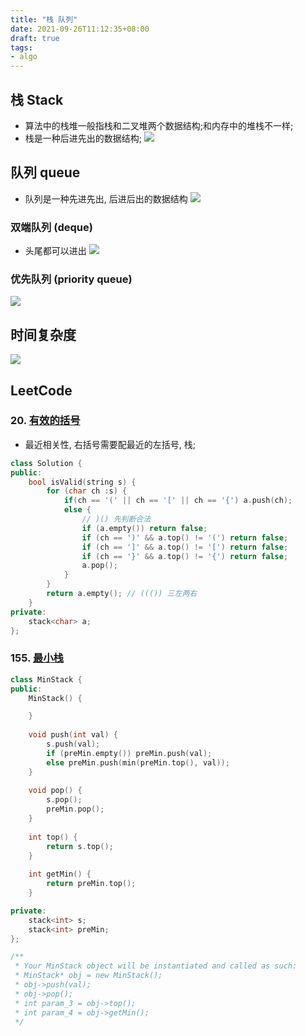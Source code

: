 ```yaml
---
title: "栈 队列"
date: 2021-09-26T11:12:35+08:00
draft: true
tags:
- algo
---
```

## 栈 Stack
- 算法中的栈堆一般指栈和二叉堆两个数据结构;和内存中的堆栈不一样;
- 栈是一种后进先出的数据结构;
![](https://gtd-imgs-md.oss-cn-beijing.aliyuncs.com/imgs/20210926111707.png)

## 队列 queue
- 队列是一种先进先出, 后进后出的数据结构
![](https://gtd-imgs-md.oss-cn-beijing.aliyuncs.com/imgs/20210926112348.png)

### 双端队列 (deque)
- 头尾都可以进出
![](https://gtd-imgs-md.oss-cn-beijing.aliyuncs.com/imgs/20210926113040.png)

### 优先队列 (priority queue)
![](https://gtd-imgs-md.oss-cn-beijing.aliyuncs.com/imgs/20210926113207.png)

## 时间复杂度
![](https://gtd-imgs-md.oss-cn-beijing.aliyuncs.com/imgs/20210926113401.png)

## LeetCode

### 20. [有效的括号](https://leetcode-cn.com/problems/valid-parentheses/)
- 最近相关性, 右括号需要配最近的左括号, 栈;

```c++
class Solution {
public:
    bool isValid(string s) {
        for (char ch :s) {
            if(ch == '(' || ch == '[' || ch == '{') a.push(ch);
            else {
                // )() 先判断合法
                if (a.empty()) return false;
                if (ch == ')' && a.top() != '(') return false;
                if (ch == ']' && a.top() != '[') return false;
                if (ch == '}' && a.top() != '{') return false;
                a.pop();
            }
        }
        return a.empty(); // ((()) 三左两右
    }
private:
    stack<char> a;
};

```

### 155. [最小栈](https://leetcode-cn.com/problems/min-stack/)

```c++
class MinStack {
public:
    MinStack() {

    }
    
    void push(int val) {
        s.push(val);
        if (preMin.empty()) preMin.push(val);
        else preMin.push(min(preMin.top(), val));
    }
    
    void pop() {
        s.pop();
        preMin.pop();
    }
    
    int top() {
        return s.top();
    }
    
    int getMin() {
        return preMin.top();
    }

private:
    stack<int> s;
    stack<int> preMin;
};

/**
 * Your MinStack object will be instantiated and called as such:
 * MinStack* obj = new MinStack();
 * obj->push(val);
 * obj->pop();
 * int param_3 = obj->top();
 * int param_4 = obj->getMin();
 */
```